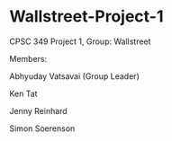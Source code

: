 # Wallstreet-Project-1
CPSC 349 Project 1, Group: Wallstreet

Members:

Abhyuday Vatsavai (Group Leader)

Ken Tat

Jenny Reinhard

Simon Soerenson

